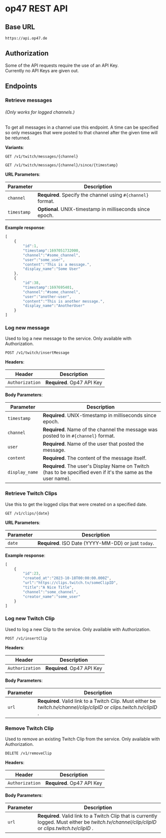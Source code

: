 # op47 REST API

## Base URL

`https://api.op47.de`

## Authorization

Some of the API requests require the use of an API Key.\
Currently no API Keys are given out.

## Endpoints

### Retrieve messages

###### (Only works for logged channels.)

To get all messages in a channel use this endpoint. A time can be specified so only messages that were posted to that channel after the given time will be returned.

**Variants**:

```http
GET /v1/twitch/messages/{channel}
```

```http
GET /v1/twitch/messages/{channel}/since/{timestamp}
```

**URL Parameters**:

| Parameter | Description |
| - | - |
| `channel` | **Required**. Specify the channel using  `#{channel}` format. |
| `timestamp` | **Optional**. UNIX-timestamp in milliseconds since epoch. |

**Example response**:

```javascript
[
    {
        "id":1,
        "timestamp":1697051732000,
        "channel":"#some_channel",
        "user":"some_user",
        "content":"This is a message.",
        "display_name":"Some User"
    },
    {
        "id":38,
        "timestamp":1697695401,
        "channel":"#some_channel",
        "user":"another-user",
        "content":"This is another message.",
        "display_name":"AnotherUser"
    }
]
```

### Log new message

Used to log a new message to the service. Only available with Authorization.

```http
POST /v1/twitch/insertMessage
```

**Headers**:

| Header | Description |
| - | - |
| `Authorization` | **Required**. Op47 API Key

**Body Parameters**:

| Parameter | Description |
| - | - |
| `timestamp` | **Required**. UNIX-timestamp in milliseconds since epoch. |
| `channel` | **Required**. Name of the channel the message was posted to in `#{channel}` format. |
| `user` |  **Required**. Name of the user that posted the message. |
| `content` | **Required**. The content of the message itself.|
| `display_name` | **Required**. The user's Display Name on Twitch (has to be specified even if it's the same as the user name). |

### Retrieve Twitch Clips

Use this to get the logged clips that were created on a specified date.

```http
GET /v1/clips/{date}
```

**URL Parameters**:

| Parameter | Description |
| - | - |
| `date` | **Required**. ISO Date (YYYY-MM-DD) or just `today`.|

**Example response**:

```js
[
    {
        "id":23,
        "created_at":"2023-10-18T00:00:00.000Z",
        "url":"https://clips.twitch.tv/someClipID",
        "title":"A Nice Title",
        "channel":"some_channel",
        "creator_name":"some_user"
    }
]
```

### Log new Twitch Clip

Used to log a new Clip to the service. Only available with Authorization.

```http
POST /v1/insertClip
```

**Headers**:

| Header | Description |
| - | - |
| `Authorization` | **Required**. Op47 API Key

**Body Parameters**:

| Parameter | Description |
| - | - |
| `url` | **Required**. Valid link to a Twitch Clip. Must either be _twitch.tv/channel/clip/clipID_ or _clips.twitch.tv/clipID_ . |

### Remove Twitch Clip

Used to remove an existing Twitch Clip from the service. Only available with Authorization.

```http
DELETE /v1/removeClip
```

**Headers**:

| Header | Description |
| - | - |
| `Authorization` | **Required**. Op47 API Key

**Body Parameters**:

| Parameter | Description |
| - | - |
| `url` | **Required**. Valid link to a Twitch Clip that is currently logged. Must either be _twitch.tv/channel/clip/clipID_ or _clips.twitch.tv/clipID_ . |
